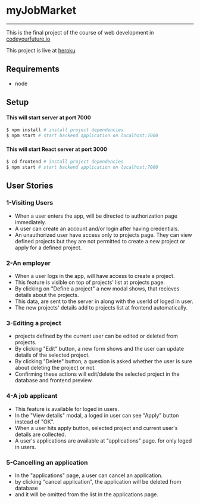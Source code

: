 # myJobMarket

---

This is the final project of the course of web development in [codeyourfuture.io](https://codeyourfuture.io)

This project is live at [heroku](https://stormy-caverns-71378.herokuapp.com)

## Requirements

- node

## Setup

#### This will start server at port 7000

```bash
$ npm install # install project dependencies
$ npm start # start backend application on localhost:7000
```

#### This will start React server at port 3000

```bash
$ cd frontend # install project dependencies
$ npm start # start backend application on localhost:7000
```

## User Stories

### 1-Visiting Users

- When a user enters the app, will be directed to authorization page immediately.
- A user can create an account and/or login after having credentials.
- An unauthorized user have access only to projects page. They can view defined projects but they are not permitted to create a new project or apply for a defined project.

### 2-An employer

- When a user logs in the app, will have access to create a project.
- This feature is visible on top of projects' list at projects page.
- By clicking on "Define a project" a new modal shows, that recieves details about the projects.
- This data, are sent to the server in along with the userId of loged in user.
- The new projects' details add to projects list at frontend automatically.

### 3-Editing a project

- projects defined by the current user can be edited or deleted from projects.
- By clicking "Edit" button, a new form shows and the user can update details of the selected project.
- By clicking "Delete" button, a question is asked whether the user is sure about deleting the project or not.
- Confirming these actions will edit/delete the selected project in the database and frontend preview.

### 4-A job applicant

- This feature is available for loged in users.
- In the "View details" modal, a loged in user can see "Apply" button instead of "OK".
- When a user hits apply button, selected project and current user's details are collected.
- A user's applications are available at "applications" page. for only loged in users.

### 5-Cancelling an application

- In the "applications" page, a user can cancel an application.
- by clicking "cancel application", the application will be deleted from database
- and it will be omitted from the list in the applications page.
